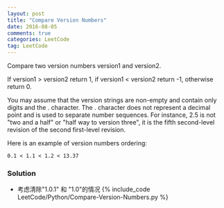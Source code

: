 ```yaml
---
layout: post
title: "Compare Version Numbers"
date: 2016-08-05
comments: true
categories: LeetCode
tag: LeetCode
---
```



Compare two version numbers version1 and version2.

If version1 > version2 return 1, if version1 < version2 return -1, otherwise return 0.

You may assume that the version strings are non-empty and contain only digits and the . character.
The . character does not represent a decimal point and is used to separate number sequences.
For instance, 2.5 is not "two and a half" or "half way to version three", it is the fifth second-level revision of the second first-level revision.

Here is an example of version numbers ordering:

`0.1 < 1.1 < 1.2 < 13.37`

<!--more-->
### Solution
* 考虑清除"1.0.1" 和 "1.0"的情况
{% include_code LeetCode/Python/Compare-Version-Numbers.py %}
